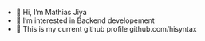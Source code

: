 - 👋 Hi, I’m Mathias Jiya
- 👀 I’m interested in Backend developement
- 🌱 This is my current github profile github.com/hisyntax
